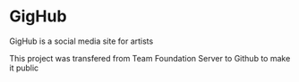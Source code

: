 # GigHub
GigHub is a social media site for artists

This project was transfered from Team Foundation Server to Github to make it public


